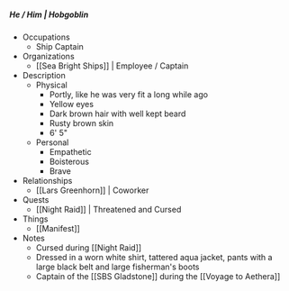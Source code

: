 ##### He / Him | Hobgoblin
 
- Occupations 
	- Ship Captain
- Organizations 
	- [[Sea Bright Ships]] | Employee / Captain
- Description
	- Physical 
		- Portly, like he was very fit a long while ago
		- Yellow eyes
		- Dark brown hair with well kept beard
		- Rusty brown skin
		- 6' 5"
	- Personal 
		- Empathetic
		- Boisterous
		- Brave
- Relationships 
	- [[Lars Greenhorn]] | Coworker 
- Quests 
	- [[Night Raid]] | Threatened and Cursed 
- Things 
	- [[Manifest]]
- Notes 
	- Cursed during [[Night Raid]]
	- Dressed in a worn white shirt, tattered aqua jacket, pants with a large black belt and large fisherman's boots
	- Captain of the [[SBS Gladstone]] during the [[Voyage to Aethera]]




